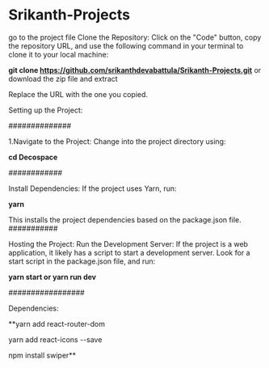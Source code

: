 # Srikanth-Projects

go to the project file
Clone the Repository:
Click on the "Code" button, copy the repository URL, and use the following command in your terminal to clone it to your local machine:

**git clone https://github.com/srikanthdevabattula/Srikanth-Projects.git** or download the zip file and extract






Replace the URL with the one you copied.
      
Setting up the Project:






##############







1.Navigate to the Project:
Change into the project directory using:





**cd Decospace**






############








Install Dependencies:
If the project uses Yarn, run:









**yarn**

This installs the project dependencies based on the package.json file.
###########









Hosting the Project:
Run the Development Server:
If the project is a web application, it likely has a script to start a development server. Look for a start script in the package.json file, and run:










**yarn start or yarn run dev**











#################







Dependencies:








**yarn add react-router-dom








yarn add react-icons --save











npm install swiper**  
